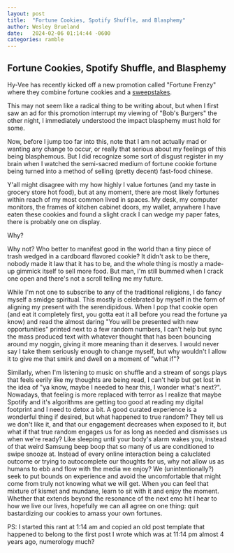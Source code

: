 ```yaml
---
layout: post
title:  "Fortune Cookies, Spotify Shuffle, and Blasphemy"
author: Wesley Brueland
date:   2024-02-06 01:14:44 -0600
categories: ramble
---
```


## Fortune Cookies, Spotify Shuffle, and Blasphemy

Hy-Vee has recently kicked off a new promotion called "Fortune Frenzy" where they combine fortune cookies and a [sweepstakes](https://www.hy-vee.com/).

This may not seem like a radical thing to be writing about, but when I first saw an ad for this promotion interrupt my viewing of "Bob's Burgers" the other night, I immediately understood the impact blasphemy must hold for some.

Now, before I jump too far into this, note that I am not actually mad or wanting any change to occur, or really that serious about my feelings of this being blasphemous. But I did recognize some sort of disgust register in my brain when I watched the semi-sacred medium of fortune cookie fortune being turned into a method of selling (pretty decent) fast-food chinese. 

Y'all might disagree with my how highly I value fortunes (and my taste in grocery store hot food), but at any moment, there are most likely fortunes within reach of my most common lived in spaces. My desk, my computer monitors, the frames of kitchen cabinet doors, my wallet, anywhere I have eaten these cookies and found a slight crack I can wedge my paper fates, there is probably one on display.

Why? 

Why not? Who better to manifest good in the world than a tiny piece of trash wedged in a cardboard flavored cookie? It didn't ask to be there, nobody made it law that it has to be, and the whole thing is mostly a made-up gimmick itself to sell more food. But man, I'm still bummed when I crack one open and there's not a scroll telling me my future.

While I'm not one to subscribe to any of the traditional religions, I do fancy myself a smidge spiritual. This mostly is celebrated by myself in the form of aligning my present with the serendipidous. When I pop that cookie open (and eat it completely first, you gotta eat it all before you read the fortune ya know) and read the almost daring "You will be presented with new opportunities" printed next to a few random numbers, I can't help but sync the mass produced text with whatever thought that has been bouncing around my noggin, giving it more meaning than it deserves. I would never say I take them seriously enough to change myself, but why wouldn't I allow it to give me that smirk and dwell on a moment of "what if"? 

Similarly, when I'm listening to music on shuffle and a stream of songs plays that feels eerily like my thoughts are being read, I can't help but get lost in the idea of "ya know, maybe I needed to hear this, I wonder what's next?". Nowadays, that feeling is more replaced with terror as I realize that maybe Spotify and it's algorithms are getting too good at reading my digital footprint and I need to detox a bit. A good curated experience is a wonderful thing if desired, but what happened to true random? They tell us we don't like it, and that our engagement decreases when exposed to it, but what if that true random engages us for as long as needed and dismisses us when we're ready? Like sleeping until your body's alarm wakes you, instead of that weird Samsung beep boop that so many of us are conditioned to swipe snooze at. Instead of every online interaction being a caluclated outcome or trying to autocomplete our thoughts for us, why not allow us as humans to ebb and flow with the media we enjoy? We (unintentionally?) seek to put bounds on experience and avoid the uncomfortable that might come from truly not knowing what we will get. When you can feel that mixture of kismet and mundane, learn to sit with it and enjoy the moment. Whether that extends beyond the resonance of the next emo hit I hear to how we live our lives, hopefully we can all agree on one thing: quit bastardizing our cookies to amass your own fortunes.


PS: I started this rant at 1:14 am and copied an old post template that happened to belong to the first post I wrote which was at 11:14 pm almost 4 years ago, numerology much?